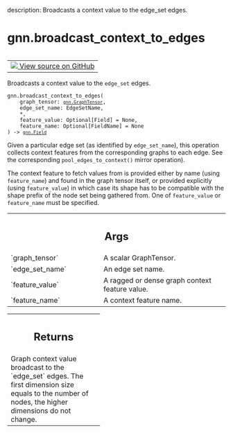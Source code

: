 description: Broadcasts a context value to the edge_set edges.

<div itemscope itemtype="http://developers.google.com/ReferenceObject">
<meta itemprop="name" content="gnn.broadcast_context_to_edges" />
<meta itemprop="path" content="Stable" />
</div>

# gnn.broadcast_context_to_edges

<!-- Insert buttons and diff -->

<table class="tfo-notebook-buttons tfo-api nocontent" align="left">
<td>
  <a target="_blank" href="https://github.com/tensorflow/gnn/tree/master/tensorflow_gnn/graph/graph_tensor_ops.py#L174-L206">
    <img src="https://www.tensorflow.org/images/GitHub-Mark-32px.png" />
    View source on GitHub
  </a>
</td>
</table>



Broadcasts a context value to the `edge_set` edges.

<pre class="devsite-click-to-copy prettyprint lang-py tfo-signature-link">
<code>gnn.broadcast_context_to_edges(
    graph_tensor: <a href="../gnn/GraphTensor.md"><code>gnn.GraphTensor</code></a>,
    edge_set_name: EdgeSetName,
    *,
    feature_value: Optional[Field] = None,
    feature_name: Optional[FieldName] = None
) -> <a href="../gnn/Field.md"><code>gnn.Field</code></a>
</code></pre>



<!-- Placeholder for "Used in" -->

Given a particular edge set (as identified by `edge_set_name`), this operation
collects context features from the corresponding graphs to each edge. See the
corresponding `pool_edges_to_context()` mirror operation).

The context feature to fetch values from is provided either by name (using
`feature_name`) and found in the graph tensor itself, or provided explicitly
(using `feature_value`) in which case its shape has to be compatible with the
shape prefix of the node set being gathered from. One of `feature_value` or
`feature_name` must be specified.

<!-- Tabular view -->
 <table class="responsive fixed orange">
<colgroup><col width="214px"><col></colgroup>
<tr><th colspan="2"><h2 class="add-link">Args</h2></th></tr>

<tr>
<td>
`graph_tensor`
</td>
<td>
A scalar GraphTensor.
</td>
</tr><tr>
<td>
`edge_set_name`
</td>
<td>
An edge set name.
</td>
</tr><tr>
<td>
`feature_value`
</td>
<td>
A ragged or dense graph context feature value.
</td>
</tr><tr>
<td>
`feature_name`
</td>
<td>
A context feature name.
</td>
</tr>
</table>



<!-- Tabular view -->
 <table class="responsive fixed orange">
<colgroup><col width="214px"><col></colgroup>
<tr><th colspan="2"><h2 class="add-link">Returns</h2></th></tr>
<tr class="alt">
<td colspan="2">
Graph context value broadcast to the `edge_set` edges. The first dimension
size equals to the number of nodes, the higher dimensions do not change.
</td>
</tr>

</table>

